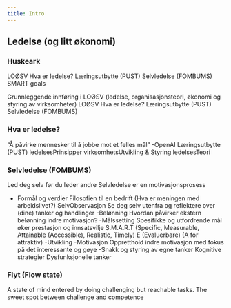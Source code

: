 ```yaml
---
title: Intro
---
```

## Ledelse (og litt økonomi)

### Huskeark

LOØSV
Hva er ledelse?
Læringsutbytte (PUST)
Selvledelse (FOMBUMS)
SMART goals

Grunnleggende innføring i LOØSV
(ledelse, organisasjonsteori, økonomi og styring av virksomheter)
LOØSV
Hva er ledelse?
Læringsutbytte (PUST)
Selvledelse (FOMBUMS)

### Hva er ledelse?

“Å påvirke mennesker til å jobbe mot et felles mål” -OpenAI
Læringsutbytte (PUST)
ledelsesPrinsipper
virksomhetsUtvikling & Styring
ledelsesTeori

### Selvledelse (FOMBUMS)

Led deg selv før du leder andre
Selvledelse er en motivasjonsprosess

- Formål og verdier
Filosofien til en bedrift (Hva er meningen med arbeidslivet?)
SelvObservasjon
Se deg selv utenfra og reflektere over (dine) tanker og handlinger
-Belønning
Hvordan påvirker ekstern belønning indre motivasjon?
-Målssetting
Spesifikke og utfordrende mål øker prestasjon og innsatsvilje
S.M.A.R.T (Specific, Measurable, Attainable (Accessible), Realistic, Timely)
E (Evaluerbare) (A for attraktiv)
-Utvikling
-Motivasjon
Oppretthold indre motivasjon med fokus på det interessante og gøye
-Snakk og styring av egne tanker
Kognitive strategier
Dysfunksjonelle tanker

### Flyt (Flow state)

A state of mind entered by doing challenging but reachable tasks. The sweet spot between challenge and competence
